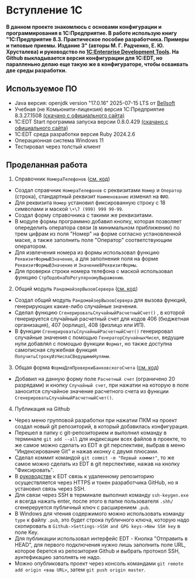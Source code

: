 # Вступление 1С
#### В данном проекте знакомлюсь с основами конфигурации и программирования в 1С:Предприятие. В работе использую книгу "1C:Предприятие 8.3. Практическое пособие разработчика. Примеры и типовые приемы. Издание 3" (авторы М. Г. Радченко, Е. Ю. Хрусталева) и руководство по [1C:Enterprise Development Tools](https://its.1c.ru/db/edtdoc). На Github выкладывается версия конфигурации для 1С:EDT, но паралленьно делаю еще такую же в конфигураторе, чтобы осваивать две среды разработки.
## Используемое ПО
- Java версия: openjdk version "17.0.16" 2025-07-15 LTS от [Bellsoft](https://github.com/bell-sw/Liberica/releases)
- Учебная (не Комьюнити-лицензия) версия 1С:Предприятие 8.3.27.1508 [(скачано с официального сайта)](https://v8.1c.ru/podderzhka-i-obuchenie/uchebnye-versii/distributiv-1s-predpriyatie-8-3-versiya-dlya-obucheniya-programmirovaniyu/)
- 1С:EDT Start программа запуска версии 0.8.0.429 [(скачано с официального сайта)](https://edt.1c.ru/)
- 1C:EDT среда разработки версия Ruby 2024.2.6
- Операционная система Windows 11
- Тестировал через толстый клиент

## Проделанная работа
1. Справочник `НомераТелефонов` ([см. код](https://github.com/MaxDSC/intro_1c/blob/master/ТестоваяКонфигурация1/src/Catalogs/НомераТелефонов/Forms/ФормаЭлемента/Module.bsl))
  - Создал справчник `НомераТелефонов` с реквизитами `Номер` и `Оператор` (строка), стандартный реквизит `Наименование` изменил на `ФИО`.
  - Для реквизита `Номер` установил фиксированную строку с 18 символами и маской `\+\7 (999) 999 99-99`.
  - Создал форму справочника с такими же реквизитами.
  - В модуле формы программно добавил кнопку, которая позволяет опеределить оператора связи (в минимальном приближении) по трем цифрам из поля "Номер" на форме согласно установленной маске, а также заполнить поле "Оператор" соответствующим оператором.
  - Для извлечения номера из формы использовал функцию `РеквизитФормыВЗначение`, а для заполнения поля на форме `РеквизитФормыВЗначение` и `ЗначениеВРеквизитФормы`.
  - Для проверки строки номера телефона с маской использовал функцию `СтрПодобнаПоРегулярномуВыражению`.
 2. Общий модуль `РандомайзерВызовСервера` ([см. код](https://github.com/MaxDSC/intro_1c/blob/develop/ТестоваяКонфигурация1/src/CommonModules/РандомайзерВызовСервера/Module.bsl))
  - Создал общий модуль `РандомайзерВызовСервера` для вызова функций, генерирующих какие-либо случайные значения.
  - Сделал функцию `СгенерироватьСлучайныйРасчетныйСчет()` , в которой генерируется случайный расчетный счет для кодов 406 (бюджетная организация), 407 (юрлицо), 408 (физлицо или ИП).
  - В функции `СгенерироватьСлучайныйРасчетныйСчет()` генерировал случайные значения с помощью `ГенераторСлучайныхЧисел`, ведущие нули добавлял c помощью функции `Формат`, но также доступна самописная служебная функция  `ПолучитьСтрокуИзЧислаСВедущимиНулями`.
3. Общая форма `ФормаДляПроверкиБанковскогоСчета` ([см. код](https://github.com/MaxDSC/intro_1c/blob/develop/ТестоваяКонфигурация1/src/CommonForms/ФормаДляПроверкиБанковскогоСчета/Module.bsl))
  - Добавил на данную форму поле `Расчетный счет` (ограничено 20 разрядами) и кнопку `Случайный счет`, при нажатии на которую в поле заносится случайное значение расчетного счета из функции `СгенерироватьСлучайныйРасчетныйСчет()`.
  
4. Публикация на Github
- Через меню групповой разработки при нажатии ПКМ на проект создал новый git репозиторий, в который добавилась конфигурация.
- Перешел в папку с git-репозиторием и выполнил команду в терминале `git add --all` для индексации всех файлов в проекте, то же самое можно сделать из EDT в git перспективе, выбрав в меню "Индексирование Git" и нажав иконку с двумя плюсами.
- Сделал коммит командой `git commit -m "Первый коммит"`, то же самое можно сделать из EDT в git перспективе, нажав на кнопку "Фиксировать".
- В [руководстве](https://its.1c.ru/db/edtdoc#content:263:hdoc) к EDT связь к удаленному репозиторию осуществляется через HTTPS и токен разработчика GitHub, но я установил связь через SSH.
- Для связи через SSH в терминале выполнил команду `ssh-keygen.exe` и всегда нажать enter, после этого в папке пользователя `.shh/` сгенереруется публичный ключ с расширением `.pub`.
- В Windows для чтения содержимого можно использовать команду `type` к файлу `.pub`, это будет строка публичного ключа, которую надо скопировать в `Github->Settings->SSH and GPG keys->New SSH key` в поле Key.
- Для публикации использовал интерфейс EDT - Кнопка "Отправить в HEAD", для первого подключения нужно лишь заполнить поле URL, которое берется из репозитория Github и выбрать протокол SSH, аунтефикацию заполнять не надо.
- Можно опубликовать проект через консоль командами `git remote add origin <ваш URL>`, затем `git push origin master`.
